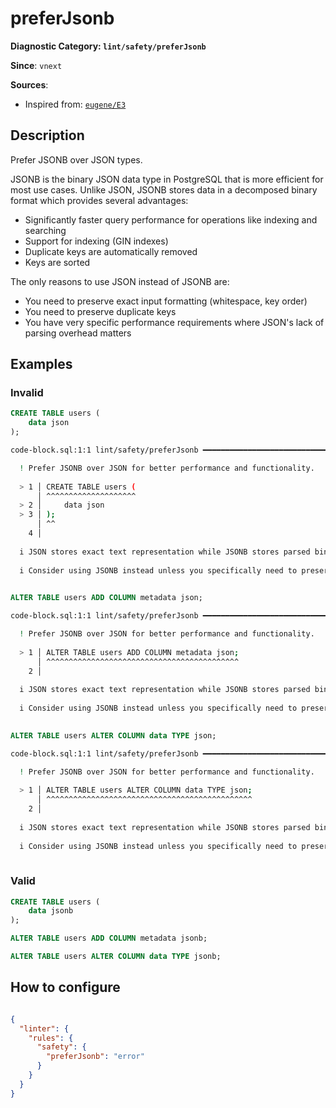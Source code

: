 # preferJsonb
**Diagnostic Category: `lint/safety/preferJsonb`**

**Since**: `vnext`


**Sources**: 
- Inspired from: <a href="https://kaveland.no/eugene/hints/E3/index.html" target="_blank"><code>eugene/E3</code></a>

## Description
Prefer JSONB over JSON types.

JSONB is the binary JSON data type in PostgreSQL that is more efficient for most use cases.
Unlike JSON, JSONB stores data in a decomposed binary format which provides several advantages:

- Significantly faster query performance for operations like indexing and searching
- Support for indexing (GIN indexes)
- Duplicate keys are automatically removed
- Keys are sorted

The only reasons to use JSON instead of JSONB are:

- You need to preserve exact input formatting (whitespace, key order)
- You need to preserve duplicate keys
- You have very specific performance requirements where JSON's lack of parsing overhead matters

## Examples

### Invalid

```sql
CREATE TABLE users (
    data json
);
```

```sh
code-block.sql:1:1 lint/safety/preferJsonb ━━━━━━━━━━━━━━━━━━━━━━━━━━━━━━━━━━━━━━━━━━━━━━━━━━━━━━━━━

  ! Prefer JSONB over JSON for better performance and functionality.
  
  > 1 │ CREATE TABLE users (
      │ ^^^^^^^^^^^^^^^^^^^^
  > 2 │     data json
  > 3 │ );
      │ ^^
    4 │ 
  
  i JSON stores exact text representation while JSONB stores parsed binary format. JSONB is faster for queries, supports indexing, and removes duplicate keys.
  
  i Consider using JSONB instead unless you specifically need to preserve formatting or duplicate keys.
  

```

```sql
ALTER TABLE users ADD COLUMN metadata json;
```

```sh
code-block.sql:1:1 lint/safety/preferJsonb ━━━━━━━━━━━━━━━━━━━━━━━━━━━━━━━━━━━━━━━━━━━━━━━━━━━━━━━━━

  ! Prefer JSONB over JSON for better performance and functionality.
  
  > 1 │ ALTER TABLE users ADD COLUMN metadata json;
      │ ^^^^^^^^^^^^^^^^^^^^^^^^^^^^^^^^^^^^^^^^^^^
    2 │ 
  
  i JSON stores exact text representation while JSONB stores parsed binary format. JSONB is faster for queries, supports indexing, and removes duplicate keys.
  
  i Consider using JSONB instead unless you specifically need to preserve formatting or duplicate keys.
  

```

```sql
ALTER TABLE users ALTER COLUMN data TYPE json;
```

```sh
code-block.sql:1:1 lint/safety/preferJsonb ━━━━━━━━━━━━━━━━━━━━━━━━━━━━━━━━━━━━━━━━━━━━━━━━━━━━━━━━━

  ! Prefer JSONB over JSON for better performance and functionality.
  
  > 1 │ ALTER TABLE users ALTER COLUMN data TYPE json;
      │ ^^^^^^^^^^^^^^^^^^^^^^^^^^^^^^^^^^^^^^^^^^^^^^
    2 │ 
  
  i JSON stores exact text representation while JSONB stores parsed binary format. JSONB is faster for queries, supports indexing, and removes duplicate keys.
  
  i Consider using JSONB instead unless you specifically need to preserve formatting or duplicate keys.
  

```

### Valid

```sql
CREATE TABLE users (
    data jsonb
);
```

```sql
ALTER TABLE users ADD COLUMN metadata jsonb;
```

```sql
ALTER TABLE users ALTER COLUMN data TYPE jsonb;
```

## How to configure
```json

{
  "linter": {
    "rules": {
      "safety": {
        "preferJsonb": "error"
      }
    }
  }
}

```
